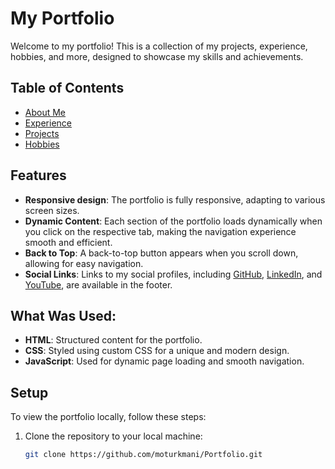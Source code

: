 # My Portfolio

Welcome to my portfolio! This is a collection of my projects, experience, hobbies, and more, designed to showcase my skills and achievements.

## Table of Contents

- [About Me](#about-me.html)
- [Experience](#experience.html)
- [Projects](#projects.html)
- [Hobbies](#hobbies.html)

## Features

- **Responsive design**: The portfolio is fully responsive, adapting to various screen sizes.
- **Dynamic Content**: Each section of the portfolio loads dynamically when you click on the respective tab, making the navigation experience smooth and efficient.
- **Back to Top**: A back-to-top button appears when you scroll down, allowing for easy navigation.
- **Social Links**: Links to my social profiles, including [GitHub](https://github.com/moturkmani), [LinkedIn](https://www.linkedin.com/in/mojtaba-t-b51746107/), and [YouTube](https://www.youtube.com/@MoVoltageMoPower), are available in the footer.

## What Was Used:

- **HTML**: Structured content for the portfolio.
- **CSS**: Styled using custom CSS for a unique and modern design.
- **JavaScript**: Used for dynamic page loading and smooth navigation.

## Setup

To view the portfolio locally, follow these steps:

1. Clone the repository to your local machine:
   ```bash
   git clone https://github.com/moturkmani/Portfolio.git
